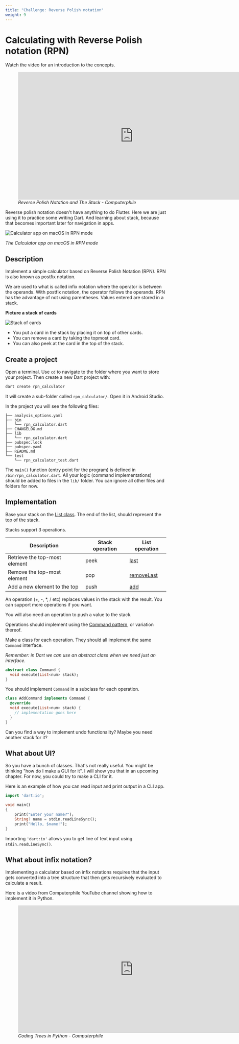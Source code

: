 ```yaml
---
title: "Challenge: Reverse Polish notation"
weight: 9
---
```


# Calculating with Reverse Polish notation (RPN)

Watch the video for an introduction to the concepts.

<figure>
<iframe width="720" height="400" src="https://www.youtube.com/embed/7ha78yWRDlE?si=M21W2n2Sq_0yp9bM" title="YouTube video player" frameborder="0" allow="accelerometer; autoplay; clipboard-write; encrypted-media; gyroscope; picture-in-picture; web-share" referrerpolicy="strict-origin-when-cross-origin" allowfullscreen></iframe>
  <figcaption><i>Reverse Polish Notation and The Stack - Computerphile</i></figcaption>
</figure>

Reverse polish notation doesn't have anything to do Flutter.
Here we are just using it to practice some writing Dart.
And learning about stack, because that becomes important later for navigation
in apps.

![Calculator app on macOS in RPN mode](../images/macos-calculator-rpn-mode.png)

_The Calculator app on macOS in RPN mode_

## Description

Implement a simple calculator based on Reverse Polish Notation (RPN).
RPN is also known as postfix notation.

We are used to what is called infix notation where the operator is between the
operands.
With postfix notation, the operator follows the operands.
RPN has the advantage of not using parentheses.
Values entered are stored in a stack.

**Picture a stack of cards**

![Stack of cards](../images/pexels-zauro-58562.jpg)

- You put a card in the stack by placing it on top of other cards.
- You can remove a card by taking the topmost card.
- You can also peek at the card in the top of the stack.

## Create a project

Open a terminal.
Use `cd` to navigate to the folder where you want to store your project.
Then create a new Dart project with:

```dart
dart create rpn_calculator
```

It will create a sub-folder called `rpn_calculator/`.
Open it in Android Studio.

In the project you will see the following files:

```
├── analysis_options.yaml
├── bin
│   └── rpn_calculator.dart
├── CHANGELOG.md
├── lib
│   └── rpn_calculator.dart
├── pubspec.lock
├── pubspec.yaml
├── README.md
└── test
    └── rpn_calculator_test.dart
```

The `main()` function (entry point for the program) is defined in
`/bin/rpn_calculator.dart`.
All your logic (command implementations) should be added to files in the `lib/`
folder.
You can ignore all other files and folders for now.

## Implementation

Base your stack on the [List class](https://api.dart.dev/stable/2.19.0/dart-core/List-class.html).
The end of the list, should represent the top of the stack.

Stacks support 3 operations.

| Description                   | Stack operation | List operation                                                                  |
| ----------------------------- | --------------- | ------------------------------------------------------------------------------- |
| Retrieve the top-most element | peek            | [last](https://api.dart.dev/stable/2.19.0/dart-core/List/last.html)             |
| Remove the top-most element   | pop             | [removeLast](https://api.dart.dev/stable/2.19.0/dart-core/List/removeLast.html) |
| Add a new element to the top  | push            | [add](https://api.dart.dev/stable/2.19.0/dart-core/List/add.html)               |

An operation (+, -, \*, / etc) replaces values in the stack with the result.
You can support more operations if you want.

You will also need an operation to push a value to the stack.

Operations should implement using the [Command
pattern](https://refactoring.guru/design-patterns/command), or variation
thereof.

Make a class for each operation.
They should all implement the same `Command` interface.

_Remember: in Dart we can use an abstract class when we need just an
interface._

```dart
abstract class Command {
  void execute(List<num> stack);
}
```

You should implement `Command` in a subclass for each operation.

```dart
class AddCommand implements Command {
  @override
  void execute(List<num> stack) {
    // implementation goes here
  }
}
```

Can you find a way to implement undo functionality?
Maybe you need another stack for it?

## What about UI?

So you have a bunch of classes.
That's not really useful.
You might be thinking "how do I make a GUI for it".
I will show you that in an upcoming chapter.
For now, you could try to make a CLI for it.

Here is an example of how you can read input and print output in a CLI app.

```dart
import 'dart:io';

void main()
{
    print("Enter your name?");
    String? name = stdin.readLineSync();
    print("Hello, $name!");
}
```

Importing `'dart:io'` allows you to get line of text input using
`stdin.readLineSync()`.

## What about infix notation?

Implementing a calculator based on infix notations requires that the input gets
converted into a tree structure that then gets recursively evaluated to
calculate a result.

Here is a video from Computerphile YouTube channel showing how to implement it
in Python.

<figure>
<iframe width="720" height="400" src="https://www.youtube.com/embed/7tCNu4CnjVc?si=PlAKIduwBftt5eBX" title="YouTube video player" frameborder="0" allow="accelerometer; autoplay; clipboard-write; encrypted-media; gyroscope; picture-in-picture; web-share" referrerpolicy="strict-origin-when-cross-origin" allowfullscreen></iframe>
<figcaption><i> Coding Trees in Python - Computerphile</i></figcaption>
</figure>
